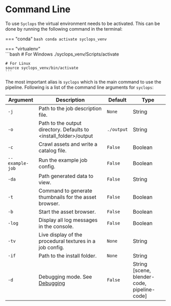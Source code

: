 # Command Line
To use `Syclops` the virtual environment needs to be activated. This can be done by running the following command in the terminal:

=== "conda"
    ```bash
    conda activate syclops_venv
    ```

=== "virtualenv"    
    ```bash
    # For Windows
    ./syclops_venv/Scripts/activate

    # For Linux
    source syclops_venv/bin/activate
    ```

The most important alias is `syclops` which is the main command to use the pipeline.
Following is a list of the command line arguments for `syclops`:

| Argument | Description | Default | Type |
| --- | --- | --- | --- |
| `-j` | Path to the job description file. | `None` | String |
| `-o` | Path to the output directory. Defaults to <install_folder>/output | `./output` | String |
| `-c` | Crawl assets and write a catalog file. | `False` | Boolean |
| `--example-job` | Run the example job config. | `False` | Boolean |
| `-da` | Path generated data to view. | `False` | String |
| `-t` | Command to generate thumbnails for the asset browser. | `False` | Boolean |
| `-b` | Start the asset browser. | `False` | Boolean |
| `-log` | Display all log messages in the console. | `False` | Boolean |
| `-tv` | Live display of the procedural textures in a job config. | `None` | String |
| `-if` | Path to the install folder. | `None` | String |
| `-d` | Debugging mode. See [Debugging](/developement/debugging) | `False` | String [scene, blender-code, pipeline-code]